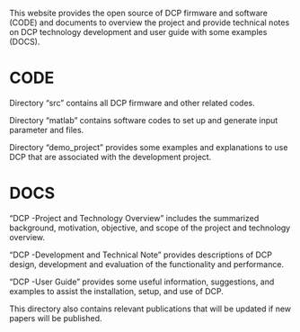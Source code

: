 
This website provides the open source of DCP firmware and software (CODE) and documents to overview the project and provide technical notes on DCP technology development and user guide with some examples (DOCS).

# CODE
Directory “src” contains all DCP firmware and other related codes. 

Directory “matlab” contains software codes to set up and generate input parameter and files. 

Directory “demo_project” provides some examples and explanations to use DCP that are associated with the development project. 

# DOCS
“DCP -Project and Technology Overview” includes the summarized background, motivation, objective, and scope of the project and technology overview. 

“DCP -Development and Technical Note” provides descriptions of DCP design, development and evaluation of the functionality and performance.

“DCP -User Guide” provides some useful information, suggestions, and examples to assist the installation, setup, and use of DCP.  

This directory also contains relevant publications that will be updated if new papers will be published. 


